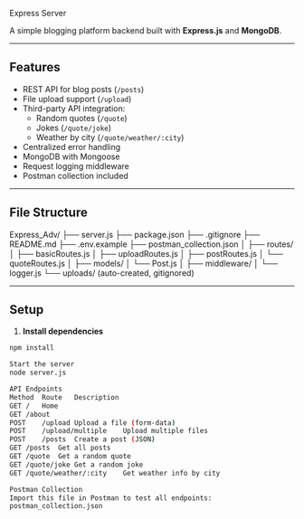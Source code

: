 Express Server

A simple blogging platform backend built with **Express.js** and **MongoDB**.

---

## Features

- REST API for blog posts (`/posts`)
- File upload support (`/upload`)
- Third-party API integration:
  - Random quotes (`/quote`)
  - Jokes (`/quote/joke`)
  - Weather by city (`/quote/weather/:city`)
- Centralized error handling
- MongoDB with Mongoose
- Request logging middleware
- Postman collection included

---

## File Structure

Express_Adv/
├── server.js
├── package.json
├── .gitignore
├── README.md
├── .env.example
├── postman_collection.json
│
├── routes/
│ ├── basicRoutes.js
│ ├── uploadRoutes.js
│ ├── postRoutes.js
│ └── quoteRoutes.js
│
├── models/
│ └── Post.js
│
├── middleware/
│ └── logger.js
└── uploads/ (auto-created, gitignored)

---

## Setup

1. **Install dependencies**

```bash
npm install

Start the server
node server.js

API Endpoints
Method	Route	Description
GET	/	Home
GET	/about	
POST	/upload	Upload a file (form-data)
POST	/upload/multiple	Upload multiple files
POST	/posts	Create a post (JSON)
GET	/posts	Get all posts
GET	/quote	Get a random quote
GET	/quote/joke	Get a random joke
GET	/quote/weather/:city	Get weather info by city

Postman Collection
Import this file in Postman to test all endpoints:
postman_collection.json
